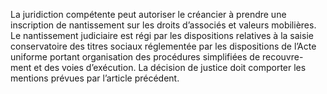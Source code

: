 La juridiction compétente peut autoriser le créancier à prendre une inscription de
nantissement sur les droits d’associés et valeurs mobilières. Le nantissement judiciaire est régi
par les dispositions relatives à la saisie conservatoire des titres sociaux réglementée par les
dispositions de l’Acte uniforme portant organisation des procédures simplifiées de recouvre-
ment et des voies d’exécution.
La décision de justice doit comporter les mentions prévues par l’article
précédent.